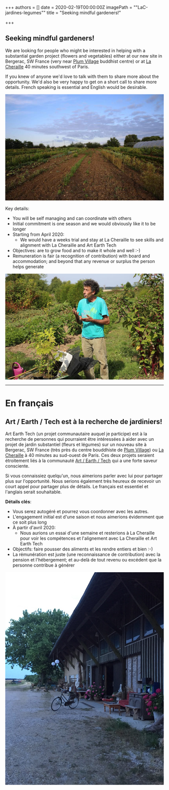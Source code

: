+++
authors = []
date = 2020-02-19T00:00:00Z
imagePath = "\"LaC-jardines-legumes\""
title = "Seeking mindful gardeners!"

+++
## **Seeking mindful gardeners!**

We are looking for people who might be interested in helping with a substantial garden project (flowers and vegetables) either at our new site in Bergerac, SW France (very near [Plum Village](https://plumvillage.org/) buddhist centre) or at [La Cheraille](http://lesjardinsdelacheraille.com/) 40 minutes southwest of Paris. 

If you knew of anyone we'd love to talk with them to share more about the opportunity. We'd also be very happy to get on a short call to share more details. French speaking is essential and English would be desirable.

![](static/images/LaC-jardins-legumes.JPG)

Key details:

* You will be self managing and can coordinate with others
* Initial commitment is one season and we would obviously like it to be longer
* Starting from April 2020:
  * We would have a weeks trial and stay at La Cheraille to see skills and alignment with La Cheraille and Art Earth Tech
* Objectives: are to grow food and to make it whole and well :-)
* Remuneration is fair (a recognition of contribution) with board and accommodation; and beyond that any revenue or surplus the person helps generate

![](static/images/LaC-christoph-jardin.JPG)

***

# En français

## **Art / Earth / Tech est à la recherche de jardiniers!**

Art Earth Tech (un projet communautaire auquel je participe) est à la recherche de personnes qui pourraient être intéressées à aider avec un projet de jardin substantiel (fleurs et légumes) sur un nouveau site à Bergerac, SW France (très près du centre bouddhiste de [Plum Village](https://plumvillage.org/)) ou [La Cheraille](http://lesjardinsdelacheraille.com/) à 40 minutes au sud-ouest de Paris. Ces deux projets seraient étroitement liés à la communauté [Art / Earth / Tech](www.artearthtech.com) qui a une forte saveur consciente.

Si vous connaissiez quelqu'un, nous aimerions parler avec lui pour partager plus sur l'opportunité. Nous serions également très heureux de recevoir un court appel pour partager plus de détails. Le français est essentiel et l'anglais serait souhaitable.

**Détails clés**:

* Vous serez autogéré et pourrez vous coordonner avec les autres.
* L'engagement initial est d'une saison et nous aimerions évidemment que ce soit plus long
* À partir d'avril 2020:
  * Nous aurions un essai d'une semaine et resterions à La Cheraille pour voir les compétences et l'alignement avec La Cheraille et Art Earth Tech
* Objectifs: faire pousser des aliments et les rendre entiers et bien :-)
* La rémunération est juste (une reconnaissance de contribution) avec la pension et l'hébergement; et au-delà de tout revenu ou excédent que la personne contribue à générer

![](static/images/La-C-the-big-barn-exterior-bike.jpeg)